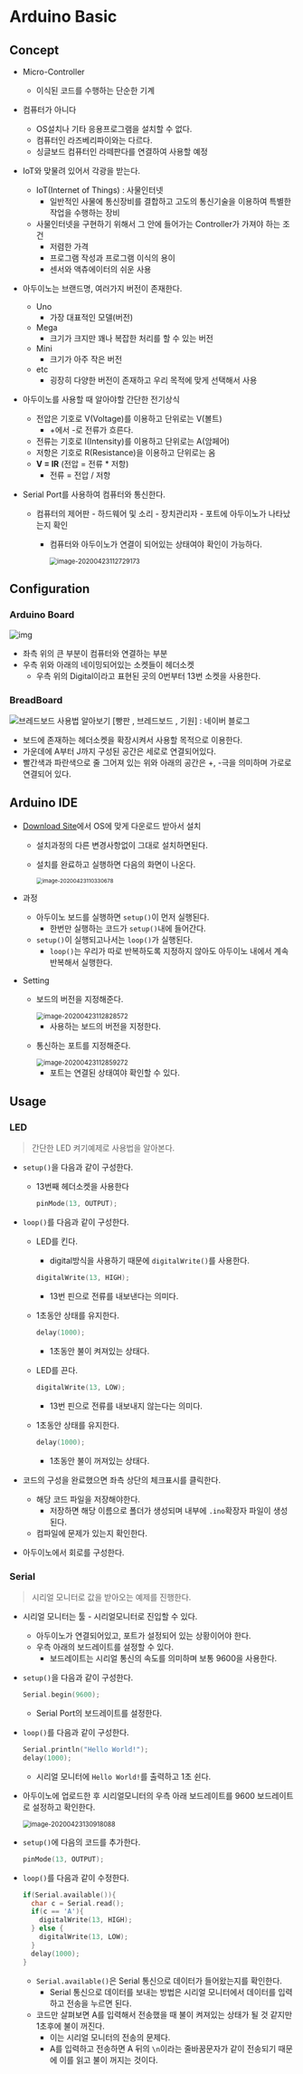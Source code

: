 # Arduino Basic

## Concept

* Micro-Controller

  * 이식된 코드를 수행하는 단순한 기계

* 컴퓨터가 아니다

  * OS설치나 기타 응용프로그램을 설치할 수 없다.
  * 컴퓨터인 라즈베리파이와는 다르다.
  * 싱글보드 컴퓨터인 라떼판다를 연결하여 사용할 예정

* IoT와 맞물려 있어서 각광을 받는다.

  * IoT(Internet of Things) : 사물인터넷
    * 일반적인 사물에 통신장비를 결합하고 고도의 통신기술을 이용하여 특별한 작업을 수행하는 장비
  * 사물인터넷을 구현하기 위해서 그 안에 들어가는 Controller가 가져야 하는 조건
    * 저렴한 가격
    * 프로그램 작성과 프로그램 이식의 용이
    * 센서와 액츄에이터의 쉬운 사용

* 아두이노는 브랜드명, 여러가지 버전이 존재한다.

  * Uno
    * 가장 대표적인 모델(버전)
  * Mega
    * 크기가 크지만 꽤나 복잡한 처리를 할 수 있는 버전
  * Mini
    * 크기가 아주 작은 버전
  * etc
    * 굉장히 다양한 버전이 존재하고 우리 목적에 맞게 선택해서 사용

* 아두이노를 사용할 때 알아야할 간단한 전기상식

  * 전압은 기호로 V(Voltage)를 이용하고 단위로는 V(볼트)
    * +에서 -로 전류가 흐른다.
  * 전류는 기호로 I(Intensity)를 이용하고 단위로는 A(암페어)
  * 저항은 기호로 R(Resistance)을 이용하고 단위로는 옴
  * **V = IR** (전압 = 전류 * 저항)
    * 전류 = 전압 / 저항

* Serial Port를 사용하여 컴퓨터와 통신한다.

  * 컴퓨터의 제어판 - 하드웨어 및 소리 - 장치관리자 - 포트에 아두이노가 나타났는지 확인

    * 컴퓨터와 아두이노가 연결이 되어있는 상태여야 확인이 가능하다.

      <img src="image/image-20200423112729173.png" alt="image-20200423112729173" style="zoom:80%;" />

## Configuration

### Arduino Board

![img](image/400px-Arduino_Uno_006.jpg)

* 좌측 위의 큰 부분이 컴퓨터와 연결하는 부분
* 우측 위와 아래의 네이밍되어있는 소켓들이 헤더소켓
  * 우측 위의 Digital이라고 표현된 곳의 0번부터 13번 소켓을 사용한다.

### BreadBoard

![브레드보드 사용법 알아보기 [빵판 , 브레드보드 , 기원] : 네이버 블로그](image/unnamed.png)

* 보드에 존재하는 헤더소켓을 확장시켜서 사용할 목적으로 이용한다.
* 가운데에 A부터 J까지 구성된 공간은 세로로 연결되어있다.
* 빨간색과 파란색으로 줄 그어져 있는 위와 아래의 공간은 +, -극을 의미하며 가로로 연결되어 있다.

## Arduino IDE

* [Download Site](https://www.arduino.cc/en/Main/Software)에서 OS에 맞게 다운로드 받아서 설치

  * 설치과정의 다른 변경사항없이 그대로 설치하면된다.

  * 설치를 완료하고 실행하면 다음의 화면이 나온다.

    <img src="image/image-20200423110330678.png" alt="image-20200423110330678" style="zoom:67%;" />

* 과정

  * 아두이노 보드를 실행하면 `setup()`이 먼저 실행된다.
    * 한번만 실행하는 코드가 `setup()`내에 들어간다.
  * `setup()`이 실행되고나서는 `loop()`가 실행된다.
    * `loop()`는 우리가 따로 반복하도록 지정하지 않아도 아두이노 내에서 계속 반복해서 실행한다.

* Setting

  * 보드의 버전을 지정해준다.

    <img src="image/image-20200423112828572.png" alt="image-20200423112828572" style="zoom:80%;" />

    * 사용하는 보드의 버전을 지정한다.

  * 통신하는 포트를 지정해준다.

    <img src="image/image-20200423112859272.png" alt="image-20200423112859272" style="zoom:80%;" />

    * 포트는 연결된 상태여야 확인할 수 있다.

## Usage

### LED

> 간단한 LED 켜기예제로 사용법을 알아본다.

* `setup()`을 다음과 같이 구성한다.

  * 13번째 헤더소켓을 사용한다

    ```c
    pinMode(13, OUTPUT);
    ```

* `loop()`를 다음과 같이 구성한다.

  * LED를 킨다.

    * digital방식을 사용하기 때문에 `digitalWrite()`를 사용한다.

    ```c
    digitalWrite(13, HIGH);
    ```

    * 13번 핀으로 전류를 내보낸다는 의미다.

  * 1초동안 상태를 유지한다.

    ```c
    delay(1000);
    ```

    * 1초동안 불이 켜져있는 상태다.

  * LED를 끈다.

    ```c
    digitalWrite(13, LOW);
    ```

    * 13번 핀으로 전류를 내보내지 않는다는 의미다.

  * 1초동안 상태를 유지한다.

    ```c
    delay(1000);
    ```

    * 1초동안 불이 꺼져있는 상태다.

* 코드의 구성을 완료했으면 좌측 상단의 체크표시를 클릭한다.

  * 해당 코드 파일을 저장해야한다.
    * 저장하면 해당 이름으로 폴더가 생성되며 내부에 `.ino`확장자 파일이 생성된다.
  * 컴파일에 문제가 있는지 확인한다.

* 아두이노에서 회로를 구성한다.

### Serial

> 시리얼 모니터로 값을 받아오는 예제를 진행한다.

* 시리얼 모니터는 툴 - 시리얼모니터로 진입할 수 있다.

  * 아두이노가 연결되어있고, 포트가 설정되어 있는 상황이어야 한다.
  * 우측 아래의 보드레이트를 설정할 수 있다.
    * 보드레이트는 시리얼 통신의 속도를 의미하며 보통 9600을 사용한다.

* `setup()`을 다음과 같이 구성한다.

  ```c
  Serial.begin(9600);
  ```

  * Serial Port의 보드레이트를 설정한다.

* `loop()`를 다음과 같이 구성한다.

  ```c
  Serial.println("Hello World!");
  delay(1000);
  ```

  * 시리얼 모니터에 `Hello World!`를 출력하고 1초 쉰다.

* 아두이노에 업로드한 후 시리얼모니터의 우측 아래 보드레이트를 9600 보드레이트로 설정하고 확인한다.

  <img src="image/image-20200423130918088.png" alt="image-20200423130918088" style="zoom:80%;" />

* `setup()`에 다음의 코드를 추가한다.

  ```c
  pinMode(13, OUTPUT);
  ```

* `loop()`를 다음과 같이 수정한다.

  ```c
  if(Serial.available()){
    char c = Serial.read();
    if(c == 'A'){
      digitalWrite(13, HIGH);
    } else {
      digitalWrite(13, LOW);
    }
    delay(1000);
  }
  ```

  * `Serial.available()`은 Serial 통신으로 데이터가 들어왔는지를 확인한다.
    * Serial 통신으로 데이터를 보내는 방법은 시리얼 모니터에서 데이터를 입력하고 전송을 누르면 된다.
  * 코드만 살펴보면 A를 입력해서 전송했을 때 불이 켜져있는 상태가 될 것 같지만 1초후에 불이 꺼진다.
    * 이는 시리얼 모니터의 전송의 문제다.
    * A를 입력하고 전송하면 A 뒤의 `\n`이라는 줄바꿈문자가 같이 전송되기 때문에 이를 읽고 불이 꺼지는 것이다.